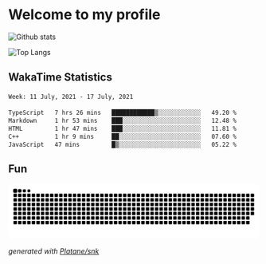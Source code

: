 # Welcome to my profile

![Github stats](https://github-readme-stats.vercel.app/api?username=xinthose&show_icons=true&theme=radical&count_private=true)

![Top Langs](https://github-readme-stats.vercel.app/api/top-langs/?username=xinthose)

## WakaTime Statistics
<!--START_SECTION:waka-->
```text
Week: 11 July, 2021 - 17 July, 2021

TypeScript   7 hrs 26 mins   ████████████▒░░░░░░░░░░░░   49.20 % 
Markdown     1 hr 53 mins    ███░░░░░░░░░░░░░░░░░░░░░░   12.48 % 
HTML         1 hr 47 mins    ███░░░░░░░░░░░░░░░░░░░░░░   11.81 % 
C++          1 hr 9 mins     ██░░░░░░░░░░░░░░░░░░░░░░░   07.60 % 
JavaScript   47 mins         █▒░░░░░░░░░░░░░░░░░░░░░░░   05.22 % 
```
<!--END_SECTION:waka-->

## Fun
![github contribution grid snake animation](https://raw.githubusercontent.com/xinthose/xinthose/output/github-contribution-grid-snake.svg)

_generated with [Platane/snk](https://github.com/Platane/snk)_
